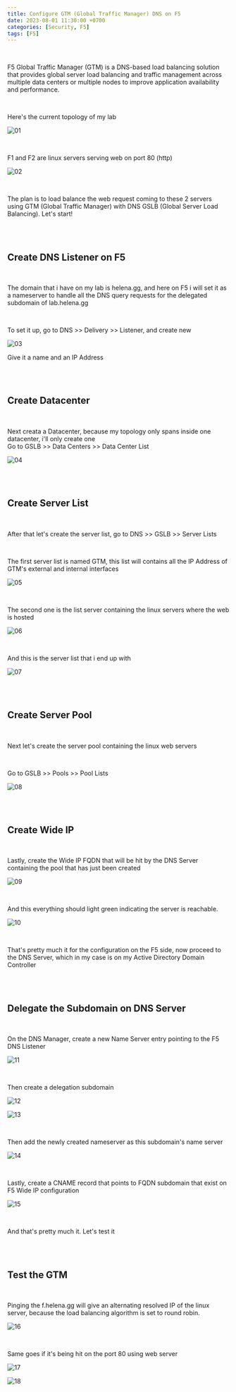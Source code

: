 ```yaml
---
title: Configure GTM (Global Traffic Manager) DNS on F5
date: 2023-08-01 11:30:00 +0700
categories: [Security, F5]
tags: [F5]
---
```


<br>

F5 Global Traffic Manager (GTM) is a DNS-based load balancing solution that provides global server load balancing and traffic management across multiple data centers or multiple nodes to improve application availability and performance.

<br>

Here's the current topology of my lab

![01](/static/2023-08-01-f5-gtm/01.png)

<br>

F1 and F2 are linux servers serving web on port 80 (http)

![02](/static/2023-08-01-f5-gtm/02.png)

<br>

The plan is to load balance the web request coming to these 2 servers using GTM (Global Traffic Manager) with DNS GSLB (Global Server Load Balancing). Let's start!

<br>
<br>

## Create DNS Listener on F5

<br>

The domain that i have on my lab is helena.gg, and here on F5 i will set it as a nameserver to handle all the DNS query requests for the delegated subdomain of lab.helena.gg 

<br>

To set it up, go to DNS >> Delivery >> Listener, and create new

![03](/static/2023-08-01-f5-gtm/03.png)

Give it a name and an IP Address 


<br>
<br>

## Create Datacenter

<br>

Next creata a Datacenter, because my topology only spans inside one datacenter, i'll only create one <br>
Go to GSLB >> Data Centers >> Data Center List


![04](/static/2023-08-01-f5-gtm/04.png)


<br>
<br>

## Create Server List

<br>

After that let's create the server list, go to DNS >> GSLB >> Server Lists

<br>


The first server list is named GTM, this list will contains all the IP Address of GTM's external and internal interfaces

![05](/static/2023-08-01-f5-gtm/05.png)

<br>

The second one is the list server containing the linux servers where the web is hosted

![06](/static/2023-08-01-f5-gtm/06.png)

<br>

And this is the server list that i end up with

![07](/static/2023-08-01-f5-gtm/07.png)

<br>
<br>

## Create Server Pool

<br>

Next let's create the server pool containing the linux web servers 

<br>

Go to GSLB >> Pools >> Pool Lists

![08](/static/2023-08-01-f5-gtm/08.png)

<br>
<br>

## Create Wide IP

<br>

Lastly, create the Wide IP FQDN that will be hit by the DNS Server containing the pool that has just been created


![09](/static/2023-08-01-f5-gtm/09.png)

<br>

And this everything should light green indicating the server is reachable.

![10](/static/2023-08-01-f5-gtm/10.png)


<br>

That's pretty much it for the configuration on the F5 side, now proceed to the DNS Server, which in my case is on my Active Directory Domain Controller 

<br>
<br>


## Delegate the Subdomain on DNS Server

<br>

On the DNS Manager, create a new Name Server entry pointing to the F5 DNS Listener

![11](/static/2023-08-01-f5-gtm/11.png)

<br>

Then create a delegation subdomain

![12](/static/2023-08-01-f5-gtm/12.png)

![13](/static/2023-08-01-f5-gtm/13.png)

<br>

Then add the newly created nameserver as this subdomain's name server

![14](/static/2023-08-01-f5-gtm/14.png)

<br>

Lastly, create a CNAME record that points to FQDN subdomain that exist on F5 Wide IP configuration

![15](/static/2023-08-01-f5-gtm/15.png)

<br>

And that's pretty much it. Let's test it

<br>
<br>


## Test the GTM

<br>

Pinging the f.helena.gg will give an alternating resolved IP of the linux server, because the load balancing algorithm is set to round robin.

![16](/static/2023-08-01-f5-gtm/16.png)

<br>

Same goes if it's being hit on the port 80 using web server


![17](/static/2023-08-01-f5-gtm/17.png)

![18](/static/2023-08-01-f5-gtm/18.png)





